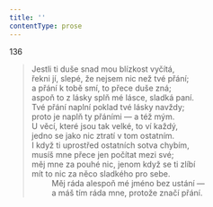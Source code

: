 ```yaml
---
title: ''
contentType: prose
---
```


136

> Jestli ti duše snad mou blízkost vyčítá,  
> řekni jí, slepé, že nejsem nic než tvé přání;  
> a přání k tobě smí, to přece duše zná;  
> aspoň to z lásky splň mé lásce, sladká paní.  
> Tvé přání naplní poklad tvé lásky navždy;  
> proto je naplň ty přáními — a též mým.  
> U věcí, které jsou tak velké, to ví každý,  
> jedno se jako nic ztratí v tom ostatním.  
> I když ti uprostřed ostatních sotva chybím,  
> musíš mne přece jen počítat mezi své;  
> měj mne za pouhé nic, jenom když se ti zlíbí  
> mít to nic za něco sladkého pro sebe.  
>          Měj ráda alespoň mé jméno bez ustání —  
>          a máš tím ráda mne, protože značí přání.
